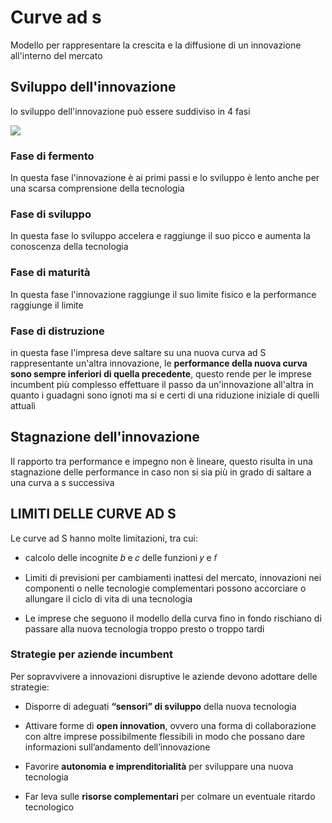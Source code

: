 # Curve ad s

Modello per rappresentare la crescita e la diffusione di un innovazione all'interno del mercato

## Sviluppo dell'innovazione

lo sviluppo dell'innovazione può essere suddiviso in 4 fasi 

![](gip/Pasted%20image%2020231214174652.png)

### Fase di fermento

In questa fase l'innovazione è ai primi passi e lo sviluppo è lento anche per una scarsa comprensione della tecnologia

### Fase di sviluppo

In questa fase lo sviluppo accelera e raggiunge il suo picco e aumenta la conoscenza della tecnologia

### Fase di maturità

In questa fase l'innovazione raggiunge il suo limite fisico e la performance raggiunge il limite

### Fase di distruzione

in questa fase l'impresa deve saltare su una nuova curva ad S rappresentante un'altra innovazione, le **performance della nuova curva sono sempre inferiori di quella precedente**, questo rende per le imprese incumbent più complesso effettuare il passo da un'innovazione all'altra in quanto i guadagni sono ignoti ma si e certi di una riduzione iniziale di quelli attuali

## Stagnazione dell'innovazione

Il rapporto tra performance e impegno non è lineare, questo risulta in una stagnazione delle performance in caso non si sia più in grado di saltare a una curva a s successiva


##  LIMITI DELLE CURVE AD S

Le curve ad S hanno molte limitazioni, tra cui:

- calcolo delle incognite 𝑏 e 𝑐 delle funzioni 𝑦 e 𝑓

- Limiti di previsioni per cambiamenti inattesi del mercato, innovazioni nei componenti o nelle tecnologie complementari possono accorciare o allungare il ciclo di vita di una tecnologia

- Le imprese che seguono il modello della curva fino in fondo rischiano di passare alla nuova tecnologia troppo presto o troppo tardi

### Strategie per aziende incumbent

Per sopravvivere a innovazioni disruptive le aziende devono adottare delle strategie:

- Disporre di adeguati **“sensori” di sviluppo** della nuova tecnologia

- Attivare forme di **open innovation**, ovvero una forma di collaborazione con altre imprese possibilmente flessibili in modo che possano dare informazioni sull’andamento dell’innovazione

- Favorire **autonomia e imprenditorialità** per sviluppare una nuova tecnologia

- Far leva sulle **risorse complementari** per colmare un eventuale ritardo tecnologico